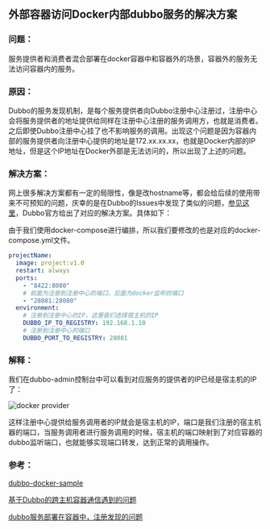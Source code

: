 ## 外部容器访问Docker内部dubbo服务的解决方案

### 问题：

服务提供者和消费者混合部署在docker容器中和容器外的场景，容器外的服务无法访问容器内的服务。

### 原因：

Dubbo的服务发现机制，是每个服务提供者向Dubbo注册中心注册过，注册中心会将服务提供者的地址提供给同样在注册中心注册的服务调用方，也就是消费者。之后即使Dubbo注册中心挂了也不影响服务的调用。出现这个问题是因为容器内部的服务提供者向注册中心提供的地址是172.xx.xx.xx，也就是Docker内部的IP地址，但是这个IP地址在Docker外部是无法访问的，所以出现了上述的问题。

### 解决方案：

网上很多解决方案都有一定的局限性，像是改hostname等，都会给后续的使用带来不可预知的问题，庆幸的是在Dubbo的Issues中发现了类似的问题，[参见这里](https://github.com/apache/incubator-dubbo/issues/668)，Dubbo官方给出了对应的解决方案。具体如下：

由于我们使用docker-compose进行编排，所以我们要修改的也是对应的docker-compose.yml文件。

```yaml
projectName:
  image: project:v1.0
  restart: always
  ports:
    - "8422:8080"
    # 前面为注册到注册中心的端口，后面为docker监听的端口
    - "28081:28080"
  environment:
    # 注册到注册中心的IP，这里我们选择宿主机的IP
    DUBBO_IP_TO_REGISTRY: 192.168.1.10
    # 注册到注册中心的端口
    DUBBO_PORT_TO_REGISTRY: 28081
```

### 解释：

我们在dubbo-admin控制台中可以看到对应服务的提供者的IP已经是宿主机的IP了：

![docker provider](http://orw70g1os.bkt.clouddn.com/1524464714.png)

这样注册中心提供给服务调用者的IP就会是宿主机的IP，端口是我们注册的宿主机器的端口，当服务调用者进行服务调用的时候，宿主机的端口映射到了对应容器的dubbo监听端口，也就能够实现端口转发，达到正常的调用操作。

### 参考：

[dubbo-docker-sample](https://github.com/dubbo/dubbo-docker-sample)

[基于Dubbo的跨主机容器通信遇到的问题](http://coderxiao.com/2015/06/10/Dubbo-distributed-service2/)

[dubbo服务部署在容器中，注册发现的问题 ](https://github.com/apache/incubator-dubbo/issues/668)


